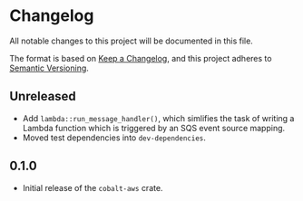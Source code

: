# Changelog
All notable changes to this project will be documented in this file.

The format is based on [Keep a Changelog](https://keepachangelog.com/en/1.0.0/),
and this project adheres to [Semantic Versioning](https://semver.org/spec/v2.0.0.html).

## Unreleased

 - Add `lambda::run_message_handler()`, which simlifies the task of writing a Lambda function which is triggered by an SQS event source mapping.
 - Moved test dependencies into `dev-dependencies`.

## 0.1.0

- Initial release of the `cobalt-aws` crate.
